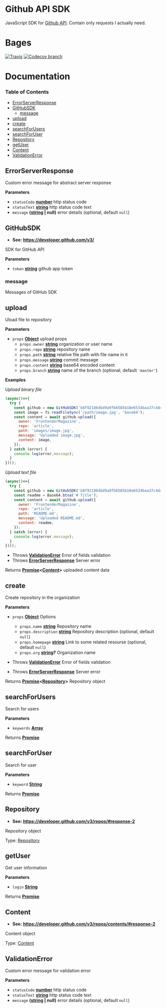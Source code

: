 # Github API SDK

JavaScript SDK for [Github API](https://developer.github.com/v3/). Contain only requests I actually need.

# Bages

[![Travis](https://img.shields.io/travis/FrontenderMagazineDevelopment/github-sdk.svg?style=for-the-badge)](https://travis-ci.org/FrontenderMagazineDevelopment/github-sdk) [![Codecov branch](https://img.shields.io/codecov/c/github/FrontenderMagazineDevelopment/github-sdk/master.svg?style=for-the-badge)](https://codecov.io/gh/FrontenderMagazineDevelopment/github-sdk)

# Documentation

<!-- Generated by documentation.js. Update this documentation by updating the source code. -->

### Table of Contents

-   [ErrorServerResponse](#errorserverresponse)
-   [GitHubSDK](#githubsdk)
    -   [message](#message)
-   [upload](#upload)
-   [create](#create)
-   [searchForUsers](#searchforusers)
-   [searchForUser](#searchforuser)
-   [Repository](#repository)
-   [getUser](#getuser)
-   [Content](#content)
-   [ValidationError](#validationerror)

## ErrorServerResponse

Custom error message for abstract server response

**Parameters**

-   `statusCode` **[number](https://developer.mozilla.org/docs/Web/JavaScript/Reference/Global_Objects/Number)** http status code
-   `statusText` **[string](https://developer.mozilla.org/docs/Web/JavaScript/Reference/Global_Objects/String)** http status code text
-   `message` **([string](https://developer.mozilla.org/docs/Web/JavaScript/Reference/Global_Objects/String) | null)** error details (optional, default `null`)

## GitHubSDK

-   **See: <https://developer.github.com/v3/>**

SDK for GitHub API

**Parameters**

-   `token` **[string](https://developer.mozilla.org/docs/Web/JavaScript/Reference/Global_Objects/String)** github app token

### message

Messages of GitHub SDK

## upload

Uload file to repository

**Parameters**

-   `props` **[Object](https://developer.mozilla.org/docs/Web/JavaScript/Reference/Global_Objects/Object)** upload props
    -   `props.owner` **[string](https://developer.mozilla.org/docs/Web/JavaScript/Reference/Global_Objects/String)** organization or user name
    -   `props.repo` **[string](https://developer.mozilla.org/docs/Web/JavaScript/Reference/Global_Objects/String)** repository name
    -   `props.path` **[string](https://developer.mozilla.org/docs/Web/JavaScript/Reference/Global_Objects/String)** relative file path with file name in it
    -   `props.message` **[string](https://developer.mozilla.org/docs/Web/JavaScript/Reference/Global_Objects/String)** commit message
    -   `props.content` **[string](https://developer.mozilla.org/docs/Web/JavaScript/Reference/Global_Objects/String)** base64 encoded content
    -   `props.branch` **[string](https://developer.mozilla.org/docs/Web/JavaScript/Reference/Global_Objects/String)** name of the branch (optional, default `'master'`)

**Examples**

_Upload binary file_

```javascript
(async()=>{
  try {
    const github = new GitHubSDK('b8f921864bd9a9fb6585b10e6534baa37c4d45fe');
    const image = fs.readFileSync('/path/image.jpg', 'base64');
    const content = await github.upload({
      owner: 'FrontenderMagazine',
      repo: 'article',
      path: 'images/image.jpg',
      message: 'Uploaded image.jpg',
      content: image,
    });
  } catch (error) {
    console.log(error.message);
  }
})();
```

_Upload text file_

```javascript
(async()=>{
  try {
    const github = new GitHubSDK('b8f921864bd9a9fb6585b10e6534baa37c4d45fe');
    const readme = Base64.btoa('# Title');
    const content = await github.upload({
      owner: 'FrontenderMagazine',
      repo: 'article',
      path: 'README.md',
      message: 'Uploaded README.md',
      content: readme,
    });
  } catch (error) {
    console.log(error.message);
  }
})();
```

-   Throws **[ValidationError](#validationerror)** Error of fields validation
-   Throws **[ErrorServerResponse](#errorserverresponse)** Server error

Returns **[Promise](https://developer.mozilla.org/docs/Web/JavaScript/Reference/Global_Objects/Promise)&lt;[Content](#content)>** uploaded content data

## create

Create repository in the organization

**Parameters**

-   `props` **[Object](https://developer.mozilla.org/docs/Web/JavaScript/Reference/Global_Objects/Object)** Options
    -   `props.name` **[string](https://developer.mozilla.org/docs/Web/JavaScript/Reference/Global_Objects/String)** Repository name
    -   `props.description` **[string](https://developer.mozilla.org/docs/Web/JavaScript/Reference/Global_Objects/String)** Repository description (optional, default `null`)
    -   `props.homepage` **[string](https://developer.mozilla.org/docs/Web/JavaScript/Reference/Global_Objects/String)** Link to some related resourse (optional, default `null`)
    -   `props.org` **[string](https://developer.mozilla.org/docs/Web/JavaScript/Reference/Global_Objects/String)?** Organization name


-   Throws **[ValidationError](#validationerror)** Error of fields validation
-   Throws **[ErrorServerResponse](#errorserverresponse)** Server error

Returns **[Promise](https://developer.mozilla.org/docs/Web/JavaScript/Reference/Global_Objects/Promise)&lt;[Repository](#repository)>** Repository object

## searchForUsers

Search for users

**Parameters**

-   `keywords` **[Array](https://developer.mozilla.org/docs/Web/JavaScript/Reference/Global_Objects/Array)** 

Returns **[Promise](https://developer.mozilla.org/docs/Web/JavaScript/Reference/Global_Objects/Promise)** 

## searchForUser

Search for user

**Parameters**

-   `keyword` **[String](https://developer.mozilla.org/docs/Web/JavaScript/Reference/Global_Objects/String)** 

Returns **[Promise](https://developer.mozilla.org/docs/Web/JavaScript/Reference/Global_Objects/Promise)** 

## Repository

-   **See: <https://developer.github.com/v3/repos/#response-2>**

Repository object

Type: [Repository](#repository)

## getUser

Get user information

**Parameters**

-   `login` **[String](https://developer.mozilla.org/docs/Web/JavaScript/Reference/Global_Objects/String)** 

Returns **[Promise](https://developer.mozilla.org/docs/Web/JavaScript/Reference/Global_Objects/Promise)** 

## Content

-   **See: <https://developer.github.com/v3/repos/contents/#response-2>**

Content object

Type: [Content](#content)

## ValidationError

Custom error message for validation error

**Parameters**

-   `statusCode` **[number](https://developer.mozilla.org/docs/Web/JavaScript/Reference/Global_Objects/Number)** http status code
-   `statusText` **[string](https://developer.mozilla.org/docs/Web/JavaScript/Reference/Global_Objects/String)** http status code text
-   `message` **([string](https://developer.mozilla.org/docs/Web/JavaScript/Reference/Global_Objects/String) | null)** error details (optional, default `null`)

